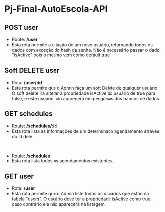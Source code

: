# Pj-Final-AutoEscola-API

## **POST user**

- Route: **/user**
- Esta rota permite a criação de um novo usuário, retornando todos os dados com exceção do hash da senha. Não é necessário passar o dado "isActive" pois o mesmo vem como default true.

## **Soft DELETE user**

- Rota: **/user/:id**
- Esta rota permite que o Admin faça um soft Delete de qualquer usuário. O soft delete irá alterar a propriedade isActive do usuário de true para false, e este usuário não aparecerá em pesquisas dos bancos de dados.

## **GET schedules**

- Route: **/schedules/:id**
- Esta rota lista as informações de um determinado agendamento através do id dele.

<br>

- Route: **/schedules**
- Esta rota lista todos os agendamentos existentes.

## **GET user**

- Rota: **/user**
- Esta rota permite que o Admin liste todos os usuários que estão na tabela "users". O usuário deve ter a propriedade isActive como true, caso contrário ele não aparecerá na listagem.
